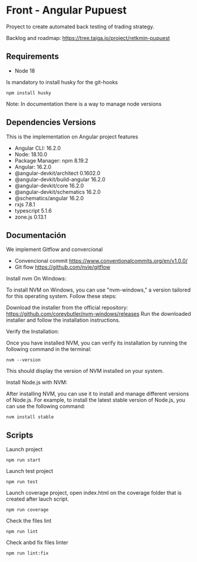 # Front - Angular Pupuest

Proyect to create automated back testing of trading strategy. 

Backlog and roadmap: https://tree.taiga.io/project/retkmin-pupuest

## Requirements

- Node 18

Is mandatory to install husky for the  git-hooks

```npm install husky```

Note: In documentation there is a way to manage node versions

## Dependencies Versions

This is the implementation on Angular project features

- Angular CLI: 16.2.0
- Node: 18.10.0
- Package Manager: npm 8.19.2
- Angular: 16.2.0
- @angular-devkit/architect       0.1602.0
- @angular-devkit/build-angular   16.2.0
- @angular-devkit/core            16.2.0
- @angular-devkit/schematics      16.2.0
- @schematics/angular             16.2.0
- rxjs                            7.8.1
- typescript                      5.1.6
- zone.js                         0.13.1

## Documentación

We implement Gitflow and convercional

- Convencional commit https://www.conventionalcommits.org/en/v1.0.0/
- Git flow https://github.com/nvie/gitflow


Install nvm On Windows:

To install NVM on Windows, you can use "nvm-windows," a version tailored for this operating system. Follow these steps:

Download the installer from the official repository: https://github.com/coreybutler/nvm-windows/releases
Run the downloaded installer and follow the installation instructions.

Verify the Installation:

Once you have installed NVM, you can verify its installation by running the following command in the terminal:

```nvm --version```

This should display the version of NVM installed on your system.

Install Node.js with NVM:

After installing NVM, you can use it to install and manage different versions of Node.js. For example, to install the latest stable version of Node.js, you can use the following command:

```nvm install stable```

## Scripts 


Launch project

```npm run start```

Launch test project

```npm run test```

Launch coverage project, open index.html on the coverage folder that is created after lauch script.

```npm run coverage```

Check the files lint

```npm run lint```

Check anbd fix files linter

```npm run lint:fix```

